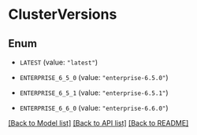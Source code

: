 # ClusterVersions

## Enum


* `LATEST` (value: `"latest"`)

* `ENTERPRISE_6_5_0` (value: `"enterprise-6.5.0"`)

* `ENTERPRISE_6_5_1` (value: `"enterprise-6.5.1"`)

* `ENTERPRISE_6_6_0` (value: `"enterprise-6.6.0"`)


[[Back to Model list]](../README.md#documentation-for-models) [[Back to API list]](../README.md#documentation-for-api-endpoints) [[Back to README]](../README.md)


